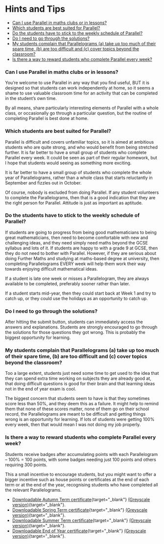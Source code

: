 # Hints and Tips

* [Can I use Parallel in maths clubs or in lessons?](#clubs)  
* [Which students are best suited for Parallel?](#suited)  
* [Do the students have to stick to the weekly schedule of Parallel?](#schedule)  
* [Do I need to go through the solutions?](#solution)  
* [My students complain that Parallelograms (a) take up too much of their spare time, (b) are too difficult and (c) cover topics beyond the classroom?](#complain)  
* [Is there a way to reward students who complete Parallel every week?](#reward)  


<a name="clubs"></a>
### Can I use Parallel in maths clubs or in lessons?  

You’re welcome to use Parallel in any way that you find useful, BUT it is designed so that students can work independently at home, so it seems a shame to use valuable classroom time for an activity that can be completed in the student’s own time.  

By all means, share particularly interesting elements of Parallel with a whole class, or occasionally go through a particular question, but the routine of completing Parallel is best done at home.  


<a name="suited"></a>
### Which students are best suited for Parallel?  

Parallel is difficult and covers unfamiliar topics, so it is aimed at ambitious students who are quite strong, and who would benefit from being stretched further. It is far better to have a small group of students who complete Parallel every week. It could be seen as part of their regular homework, but I hope that students would seeing as something more exciting.   

It is far better to have a small group of students who complete the whole year of Parallelograms, rather than a whole class that starts reluctantly in September and fizzles out in October.  

Of course, nobody is excluded from doing Parallel. If any student volunteers to complete the Parallelograms, then that is a good indication that they are the right person for Parallel. Attitude is just as important as aptitude.  


<a name="schedule"></a>
### Do the students have to stick to the weekly schedule of Parallel?  

If students are going to progress from being good mathematicians to being great mathematicians, then need to become comfortable with new and challenging ideas, and they need simply need maths beyond the GCSE syllabus and lots of it. If students are happy to with a grade 9 at GCSE, then they do not need to bother with Parallel. However, if they are serious about doing Further Maths and studying at maths-based degree at university, then completing Parallelograms EVERY week will help them work their way towards enjoying difficult mathematical ideas.  

If a student is late one week or misses a Parallelogram, they are always available to be completed, preferably sooner rather than later.   

If a student starts mid-year, then they could start back at Week 1 and try to catch up, or they could use the holidays as an opportunity to catch up.  


<a name="solution"></a>
### Do I need to go through the solutions?  

After hitting the submit button, students can immediately access the answers and explanations. Students are strongly encouraged to go through the solutions for those questions they got wrong. This is probably the biggest opportunity for learning.  


<a name="complain"></a>
### My students complain that Parallelograms (a) take up too much of their spare time, (b) are too difficult and (c) cover topics beyond the classroom?  

Too a large extent, students just need some time to get used to the idea that they can spend extra time working on subjects they are already good at, that doing difficult questions is good for their brain and that learning ideas not in the end of year exam is cool.  

The biggest concern that students seem to have is that they sometimes score less than 50%, and they deem this as a failure. It might help to remind them that none of these scores matter, none of them go on their school record, the Parallelograms are meant to be difficult and getting things wrong is an opportunity for learning. If lots of students were getting 100% every week, then that would mean I was not doing my job properly.  


<a name="reward"></a>
### Is there a way to reward students who complete Parallel every week?  

Students receive badges after accumulating points with each Parallelogram – 100% = 100 points, with some badges needing just 100 points and others requiring 300 points.  

This a small incentive to encourage students, but you might want to offer a bigger incentive such as house points or certificates at the end of each term or at the end of the year, recognising students who have completed all the relevant Parallelograms.  

* [Downloadable Autumn Term certificate](/resources//parallel-certificate-autumn-term.pdf){target="_blank"} [(Greyscale version)](/resources/parallel-certificate-autumn-term-grey.pdf){target="_blank"}.
* [Downloadable Spring Term certificate](/resources/parallel-certificate-spring-term.pdf){target="_blank"} [(Greyscale version)](/resources/parallel-certificate-spring-term-grey.pdf){target="_blank"}.
* [Downloadable Summer Term certificate](/resources/parallel-certificate-summer-term.pdf){target="_blank"} [(Greyscale version)](/resources/parallel-certificate-summer-term-grey.pdf){target="_blank"}.
* [Downloadable End of Year certificate](/resources/parallel-certificate-year.pdf){target="_blank"} [(Greyscale version)](/resources/parallel-certificate-year-grey.pdf){target="_blank"}.
